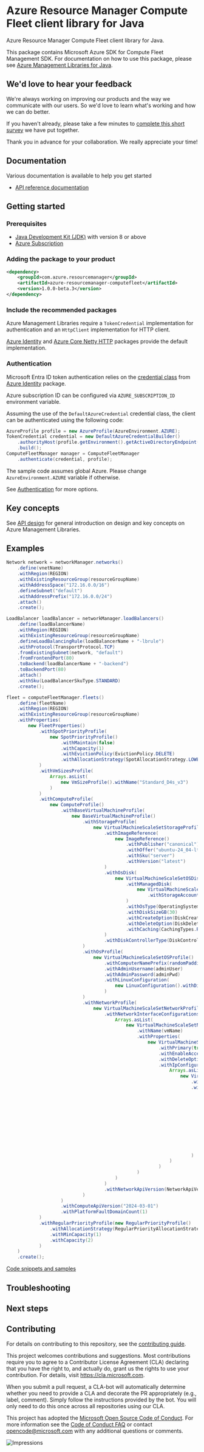 # Azure Resource Manager Compute Fleet client library for Java

Azure Resource Manager Compute Fleet client library for Java.

This package contains Microsoft Azure SDK for Compute Fleet Management SDK. For documentation on how to use this package, please see [Azure Management Libraries for Java](https://aka.ms/azsdk/java/mgmt).

## We'd love to hear your feedback

We're always working on improving our products and the way we communicate with our users. So we'd love to learn what's working and how we can do better.

If you haven't already, please take a few minutes to [complete this short survey][survey] we have put together.

Thank you in advance for your collaboration. We really appreciate your time!

## Documentation

Various documentation is available to help you get started

- [API reference documentation][docs]

## Getting started

### Prerequisites

- [Java Development Kit (JDK)][jdk] with version 8 or above
- [Azure Subscription][azure_subscription]

### Adding the package to your product

[//]: # ({x-version-update-start;com.azure.resourcemanager:azure-resourcemanager-computefleet;current})
```xml
<dependency>
    <groupId>com.azure.resourcemanager</groupId>
    <artifactId>azure-resourcemanager-computefleet</artifactId>
    <version>1.0.0-beta.3</version>
</dependency>
```
[//]: # ({x-version-update-end})

### Include the recommended packages

Azure Management Libraries require a `TokenCredential` implementation for authentication and an `HttpClient` implementation for HTTP client.

[Azure Identity][azure_identity] and [Azure Core Netty HTTP][azure_core_http_netty] packages provide the default implementation.

### Authentication

Microsoft Entra ID token authentication relies on the [credential class][azure_identity_credentials] from [Azure Identity][azure_identity] package.

Azure subscription ID can be configured via `AZURE_SUBSCRIPTION_ID` environment variable.

Assuming the use of the `DefaultAzureCredential` credential class, the client can be authenticated using the following code:

```java
AzureProfile profile = new AzureProfile(AzureEnvironment.AZURE);
TokenCredential credential = new DefaultAzureCredentialBuilder()
    .authorityHost(profile.getEnvironment().getActiveDirectoryEndpoint())
    .build();
ComputeFleetManager manager = ComputeFleetManager
    .authenticate(credential, profile);
```

The sample code assumes global Azure. Please change `AzureEnvironment.AZURE` variable if otherwise.

See [Authentication][authenticate] for more options.

## Key concepts

See [API design][design] for general introduction on design and key concepts on Azure Management Libraries.

## Examples

```java
Network network = networkManager.networks()
    .define(vnetName)
    .withRegion(REGION)
    .withExistingResourceGroup(resourceGroupName)
    .withAddressSpace("172.16.0.0/16")
    .defineSubnet("default")
    .withAddressPrefix("172.16.0.0/24")
    .attach()
    .create();

LoadBalancer loadBalancer = networkManager.loadBalancers()
    .define(loadBalancerName)
    .withRegion(REGION)
    .withExistingResourceGroup(resourceGroupName)
    .defineLoadBalancingRule(loadBalancerName + "-lbrule")
    .withProtocol(TransportProtocol.TCP)
    .fromExistingSubnet(network, "default")
    .fromFrontendPort(80)
    .toBackend(loadBalancerName + "-backend")
    .toBackendPort(80)
    .attach()
    .withSku(LoadBalancerSkuType.STANDARD)
    .create();

fleet = computeFleetManager.fleets()
    .define(fleetName)
    .withRegion(REGION)
    .withExistingResourceGroup(resourceGroupName)
    .withProperties(
        new FleetProperties()
            .withSpotPriorityProfile(
                new SpotPriorityProfile()
                    .withMaintain(false)
                    .withCapacity(1)
                    .withEvictionPolicy(EvictionPolicy.DELETE)
                    .withAllocationStrategy(SpotAllocationStrategy.LOWEST_PRICE)
            )
            .withVmSizesProfile(
                Arrays.asList(
                    new VmSizeProfile().withName("Standard_D4s_v3")
                )
            )
            .withComputeProfile(
                new ComputeProfile()
                    .withBaseVirtualMachineProfile(
                        new BaseVirtualMachineProfile()
                            .withStorageProfile(
                                new VirtualMachineScaleSetStorageProfile()
                                    .withImageReference(
                                        new ImageReference()
                                            .withPublisher("canonical")
                                            .withOffer("ubuntu-24_04-lts")
                                            .withSku("server")
                                            .withVersion("latest")
                                    )
                                    .withOsDisk(
                                        new VirtualMachineScaleSetOSDisk()
                                            .withManagedDisk(
                                                new VirtualMachineScaleSetManagedDiskParameters()
                                                    .withStorageAccountType(StorageAccountTypes.PREMIUM_LRS)
                                            )
                                            .withOsType(OperatingSystemTypes.LINUX)
                                            .withDiskSizeGB(30)
                                            .withCreateOption(DiskCreateOptionTypes.FROM_IMAGE)
                                            .withDeleteOption(DiskDeleteOptionTypes.DELETE)
                                            .withCaching(CachingTypes.READ_WRITE)
                                    )
                                    .withDiskControllerType(DiskControllerTypes.SCSI)
                            )
                            .withOsProfile(
                                new VirtualMachineScaleSetOSProfile()
                                    .withComputerNamePrefix(randomPadding())
                                    .withAdminUsername(adminUser)
                                    .withAdminPassword(adminPwd)
                                    .withLinuxConfiguration(
                                        new LinuxConfiguration().withDisablePasswordAuthentication(false)
                                    )
                            )
                            .withNetworkProfile(
                                new VirtualMachineScaleSetNetworkProfile()
                                    .withNetworkInterfaceConfigurations(
                                        Arrays.asList(
                                            new VirtualMachineScaleSetNetworkConfiguration()
                                                .withName(vmName)
                                                .withProperties(
                                                    new VirtualMachineScaleSetNetworkConfigurationProperties()
                                                        .withPrimary(true)
                                                        .withEnableAcceleratedNetworking(false)
                                                        .withDeleteOption(DeleteOptions.DELETE)
                                                        .withIpConfigurations(
                                                            Arrays.asList(
                                                                new VirtualMachineScaleSetIPConfiguration()
                                                                    .withName(vmName)
                                                                    .withProperties(
                                                                        new VirtualMachineScaleSetIPConfigurationProperties()
                                                                            .withPrimary(true)
                                                                            .withSubnet(
                                                                                new ApiEntityReference()
                                                                                    .withId(network.subnets().get("default").id())
                                                                            )
                                                                            .withLoadBalancerBackendAddressPools(
                                                                                loadBalancer.loadBalancingRules()
                                                                                    .get(loadBalancerName + "-lbrule")
                                                                                    .innerModel().backendAddressPools()
                                                                            )
                                                                    )
                                                            )
                                                        )
                                                )
                                        )
                                    )
                                    .withNetworkApiVersion(NetworkApiVersion.fromString("2024-03-01"))
                            )
                    )
                    .withComputeApiVersion("2024-03-01")
                    .withPlatformFaultDomainCount(1)
            )
            .withRegularPriorityProfile(new RegularPriorityProfile()
                .withAllocationStrategy(RegularPriorityAllocationStrategy.LOWEST_PRICE)
                .withMinCapacity(1)
                .withCapacity(2)
            )
    )
    .create();
```
[Code snippets and samples](https://github.com/Azure/azure-sdk-for-java/blob/main/sdk/computefleet/azure-resourcemanager-computefleet/SAMPLE.md)


## Troubleshooting

## Next steps

## Contributing

For details on contributing to this repository, see the [contributing guide][cg].

This project welcomes contributions and suggestions. Most contributions require you to agree to a Contributor License Agreement (CLA) declaring that you have the right to, and actually do, grant us the rights to use your contribution. For details, visit <https://cla.microsoft.com>.

When you submit a pull request, a CLA-bot will automatically determine whether you need to provide a CLA and decorate the PR appropriately (e.g., label, comment). Simply follow the instructions provided by the bot. You will only need to do this once across all repositories using our CLA.

This project has adopted the [Microsoft Open Source Code of Conduct][coc]. For more information see the [Code of Conduct FAQ][coc_faq] or contact <opencode@microsoft.com> with any additional questions or comments.

<!-- LINKS -->
[survey]: https://microsoft.qualtrics.com/jfe/form/SV_ehN0lIk2FKEBkwd?Q_CHL=DOCS
[docs]: https://azure.github.io/azure-sdk-for-java/
[jdk]: https://learn.microsoft.com/azure/developer/java/fundamentals/
[azure_subscription]: https://azure.microsoft.com/free/
[azure_identity]: https://github.com/Azure/azure-sdk-for-java/blob/main/sdk/identity/azure-identity
[azure_identity_credentials]: https://github.com/Azure/azure-sdk-for-java/tree/main/sdk/identity/azure-identity#credentials
[azure_core_http_netty]: https://github.com/Azure/azure-sdk-for-java/blob/main/sdk/core/azure-core-http-netty
[authenticate]: https://github.com/Azure/azure-sdk-for-java/blob/main/sdk/resourcemanager/docs/AUTH.md
[design]: https://github.com/Azure/azure-sdk-for-java/blob/main/sdk/resourcemanager/docs/DESIGN.md
[cg]: https://github.com/Azure/azure-sdk-for-java/blob/main/CONTRIBUTING.md
[coc]: https://opensource.microsoft.com/codeofconduct/
[coc_faq]: https://opensource.microsoft.com/codeofconduct/faq/

![Impressions](https://azure-sdk-impressions.azurewebsites.net/api/impressions/azure-sdk-for-java%2Fsdk%2Fcomputefleet%2Fazure-resourcemanager-computefleet%2FREADME.png)
